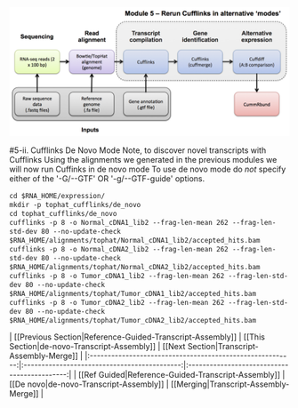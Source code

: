 ![RNA-seq Flowchart - Module 5](Images/RNA-seq_Flowchart5.png)

#5-ii. Cufflinks De Novo Mode
Note, to discover novel transcripts with Cufflinks 
Using the alignments we generated in the previous modules we will now run Cuffinks in de novo mode
To use de novo mode do *not* specify either of the '-G/--GTF' OR '-g/--GTF-guide' options.
	
	cd $RNA_HOME/expression/
	mkdir -p tophat_cufflinks/de_novo
	cd tophat_cufflinks/de_novo
	cufflinks -p 8 -o Normal_cDNA1_lib2 --frag-len-mean 262 --frag-len-std-dev 80 --no-update-check $RNA_HOME/alignments/tophat/Normal_cDNA1_lib2/accepted_hits.bam
	cufflinks -p 8 -o Normal_cDNA2_lib2 --frag-len-mean 262 --frag-len-std-dev 80 --no-update-check $RNA_HOME/alignments/tophat/Normal_cDNA2_lib2/accepted_hits.bam
	cufflinks -p 8 -o Tumor_cDNA1_lib2 --frag-len-mean 262 --frag-len-std-dev 80 --no-update-check $RNA_HOME/alignments/tophat/Tumor_cDNA1_lib2/accepted_hits.bam
	cufflinks -p 8 -o Tumor_cDNA2_lib2 --frag-len-mean 262 --frag-len-std-dev 80 --no-update-check $RNA_HOME/alignments/tophat/Tumor_cDNA2_lib2/accepted_hits.bam

| [[Previous Section|Reference-Guided-Transcript-Assembly]] | [[This Section|de-novo-Transcript-Assembly]] | [[Next Section|Transcript-Assembly-Merge]]   |
|:---------------------------------------------------------:|:--------------------------------------------:|:--------------------------------------------:|
| [[Ref Guided|Reference-Guided-Transcript-Assembly]]       | [[De novo|de-novo-Transcript-Assembly]]      | [[Merging|Transcript-Assembly-Merge]] |